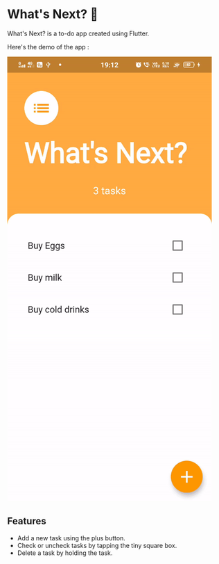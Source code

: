 # What's Next? 🤔

What's Next? is a to-do app created using Flutter.

Here's the demo of the app :

![What's Next? Demo](https://github.com/ashutoshkrris/Flutter-Projects/blob/master/images/todo.gif)

## Features

* Add a new task using the plus button.
* Check or uncheck tasks by tapping the tiny square box.
* Delete a task by holding the task.
